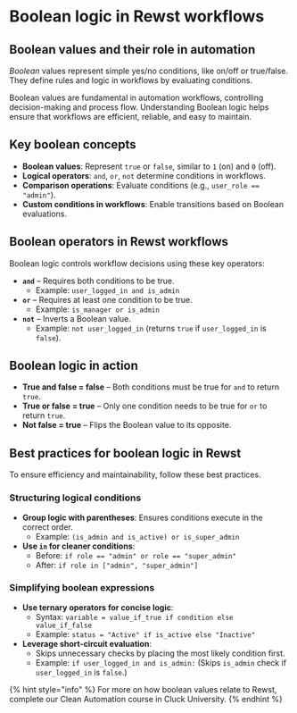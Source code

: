 # Boolean logic in Rewst workflows

## Boolean values and their role in automation

_Boolean_ values represent simple yes/no conditions, like on/off or true/false. They define rules and logic in workflows by evaluating conditions.

Boolean values are fundamental in automation workflows, controlling decision-making and process flow. Understanding Boolean logic helps ensure that workflows are efficient, reliable, and easy to maintain.

## Key boolean concepts

* **Boolean values**: Represent `true` or `false`, similar to `1` (on) and `0` (off).
* **Logical operators**: `and`, `or`, `not` determine conditions in workflows.
* **Comparison operations**: Evaluate conditions (e.g., `user_role == "admin"`).
* **Custom conditions in workflows**: Enable transitions based on Boolean evaluations.

## Boolean operators in Rewst workflows

Boolean logic controls workflow decisions using these key operators:

* **`and`** – Requires both conditions to be true.
  * Example: `user_logged_in and is_admin`
* **`or`** – Requires at least one condition to be true.
  * Example: `is_manager or is_admin`
* **`not`** – Inverts a Boolean value.
  * Example: `not user_logged_in` (returns `true` if `user_logged_in` is `false`).

## Boolean logic in action

* **True and false = false** – Both conditions must be true for `and` to return `true`.
* **True or false = true** – Only one condition needs to be true for `or` to return `true`.
* **Not false = true** – Flips the Boolean value to its opposite.

## Best practices for boolean logic in Rewst

To ensure efficiency and maintainability, follow these best practices.

### Structuring logical conditions

* **Group logic with parentheses**: Ensures conditions execute in the correct order.
  * Example: `(is_admin and is_active) or is_super_admin`
* **Use `in` for cleaner conditions**:
  * Before: `if role == "admin" or role == "super_admin"`
  * After: `if role in ["admin", "super_admin"]`

### Simplifying boolean expressions

* **Use ternary operators for concise logic**:
  * Syntax: `variable = value_if_true if condition else value_if_false`
  * Example: `status = "Active" if is_active else "Inactive"`
* **Leverage short-circuit evaluation**:
  * Skips unnecessary checks by placing the most likely condition first.
  * Example: `if user_logged_in and is_admin:` (Skips `is_admin` check if `user_logged_in` is `false`.)

{% hint style="info" %}
For more on how boolean values relate to Rewst, complete our Clean Automation course in Cluck University.
{% endhint %}
